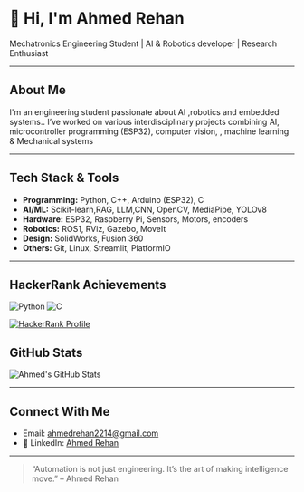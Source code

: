 # 👋 Hi, I'm Ahmed Rehan

 Mechatronics Engineering Student |  AI & Robotics developer |  Research Enthusiast

---

##  About Me

I'm an engineering student passionate about AI ,robotics and embedded systems.. I’ve worked on various interdisciplinary projects combining AI, microcontroller programming (ESP32), computer vision, , machine learning & Mechanical systems




---

##  Tech Stack & Tools

- **Programming:** Python, C++, Arduino (ESP32), C
- **AI/ML:** Scikit-learn,RAG, LLM,CNN, OpenCV, MediaPipe, YOLOv8
- **Hardware:** ESP32, Raspberry Pi, Sensors, Motors, encoders
- **Robotics:** ROS1, RViz, Gazebo, MoveIt
- **Design:** SolidWorks, Fusion 360
- **Others:** Git, Linux, Streamlit, PlatformIO

---
##  HackerRank Achievements

![Python](https://img.shields.io/badge/Python-⭐⭐⭐⭐⭐-brightgreen)
![C](https://img.shields.io/badge/C-⭐⭐⭐⭐-blue)

[![HackerRank Profile](https://img.shields.io/badge/View%20My%20HackerRank%20Profile-00EA64?style=for-the-badge&logo=HackerRank&logoColor=white)](https://www.hackerrank.com/ahmedrehan2214)

##  GitHub Stats

![Ahmed's GitHub Stats](https://github-readme-stats.vercel.app/api?username=AhmedRehaan1&show_icons=true&count_private=true&v=3)

---

##  Connect With Me

-  Email: ahmedrehan2214@gmail.com  
- 💼 LinkedIn: [Ahmed Rehan](https://www.linkedin.com/in/ahmed-rehan-080604267/)

---

> “Automation is not just engineering. It’s the art of making intelligence move.” – Ahmed Rehan
